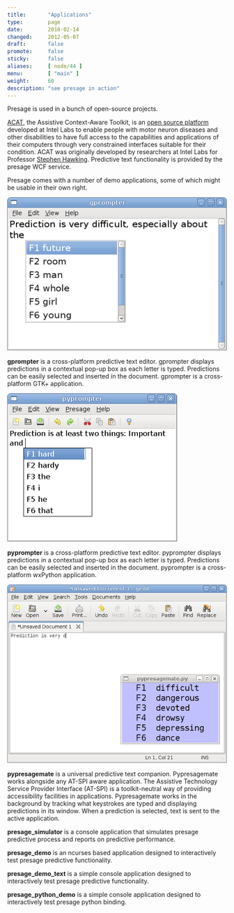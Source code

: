 ```yaml
---
title:       "Applications"
type:        page
date:        2010-02-14
changed:     2012-05-07
draft:       false
promote:     false
sticky:      false
aliases:     [ node/44 ]
menu:	     [ "main" ]
weight:	     60
description: "see presage in action"
---
```


Presage is used in a bunch of open-source projects.

[ACAT](https://01.org/acat), the Assistive Context-Aware Toolkit, is an [open source platform](https://github.com/intel/acat) developed at Intel Labs to enable people with motor neuron diseases and other disabilities to have full access to the capabilities and applications of their computers through very constrained interfaces suitable for their condition. ACAT was originally developed by researchers at Intel Labs for Professor [Stephen Hawking](https://en.wikipedia.org/wiki/Stephen_Hawking). Predictive text functionality is provided by the presage WCF service.

Presage comes with a number of demo applications, some of which might be usable in their own right.

![gprompter](screenshots/gprompter-0.8.png)

**gprompter** is a cross-platform predictive text editor. gprompter displays predictions in a contextual pop-up box as each letter is typed. Predictions can be easily selected and inserted in the document. gprompter is a cross-platform GTK+ application.

<!--more-->

![pyprompter](screenshots/pyprompter-0.8.png)

**pyprompter** is a cross-platform predictive text editor. pyprompter displays predictions in a contextual pop-up box as each letter is typed. Predictions can be easily selected and inserted in the document. pyprompter is a cross-platform wxPython application.

![pypresagemate](screenshots/pypresagemate-0.1.png)

**pypresagemate** is a universal predictive text companion. Pypresagemate works alongside any AT-SPI aware application. The Assistive Technology Service Provider Interface (AT-SPI) is a toolkit-neutral way of providing accessibility facilities in applications. Pypresagemate works in the background by tracking what keystrokes are typed and displaying predictions in its window. When a prediction is selected, text is sent to the active application.

**presage_simulator** is a console application that simulates presage predictive process and reports on predictive performance.

**presage_demo** is an ncurses based application designed to interactively test presage predictive functionality.

**presage_demo_text** is a simple console application designed to interactively test presage predictive functionality.

**presage_python_demo** is a simple console application designed to interactively test presage python binding.
